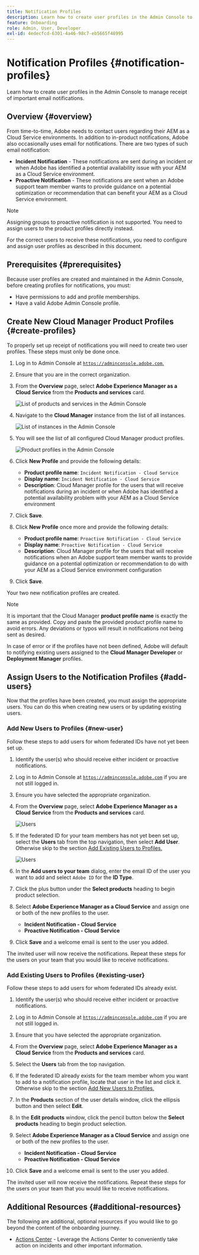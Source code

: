 ```yaml
---
title: Notification Profiles
description: Learn how to create user profiles in the Admin Console to manage receipt of important email notifications.
feature: Onboarding
role: Admin, User, Developer
exl-id: 4edecfcd-6301-4a46-98c7-eb5665f48995
---
```


# Notification Profiles {#notification-profiles}

Learn how to create user profiles in the Admin Console to manage receipt of important email notifications.

## Overview {#overview}

From time-to-time, Adobe needs to contact users regarding their AEM as a Cloud Service environments. In addition to in-product notifications, Adobe also occasionally uses email for notifications. There are two types of such email notification:

* **Incident Notification** - These notifications are sent during an incident or when Adobe has identified a potential availability issue with your AEM as a Cloud Service environment.
* **Proactive Notification** - These notifications are sent when an Adobe support team member wants to provide guidance on a potential optimization or recommendation that can benefit your AEM as a Cloud Service environment.

>[!NOTE]
>
>Assigning groups to proactive notification is not supported. You need to assign users to the product profiles directly instead.

For the correct users to receive these notifications, you need to configure and assign user profiles as described in this document.

## Prerequisites {#prerequisites}

Because user profiles are created and maintained in the Admin Console, before creating profiles for notifications, you must:

* Have permissions to add and profile memberships.
* Have a valid Adobe Admin Console profile.

## Create New Cloud Manager Product Profiles {#create-profiles}

To properly set up receipt of notifications you will need to create two user profiles. These steps must only be done once.

1. Log in to Admin Console at [`https://adminconsole.adobe.com`.](https://adminconsole.adobe.com)

1. Ensure that you are in the correct organization.

1. From the **Overview** page, select **Adobe Experience Manager as a Cloud Service** from the **Products and services** card.

   ![List of products and services in the Admin Console](assets/products_services.png)

1. Navigate to the **Cloud Manager** instance from the list of all instances.

     ![List of instances in the Admin Console](assets/cloud_manager_instance.png)

1. You will see the list of all configured Cloud Manager product profiles.

    ![Product profiles in the Admin Console](assets/cloud_manager_profiles.png)

1. Click **New Profile** and provide the following details:

   * **Product profile name**: `Incident Notification - Cloud Service`
   * **Display name**: `Incident Notification - Cloud Service`
   * **Description**: Cloud Manager profile for the users that will receive notifications during an incident or when Adobe has identified a potential availability problem with your AEM as a Cloud Service environment

1. Click **Save**.

1. Click **New Profile** once more and provide the following details:

   * **Product profile name**: `Proactive Notification - Cloud Service`
   * **Display name**: `Proactive Notification - Cloud Service`
   * **Description**: Cloud Manager profile for the users that will receive notifications when an Adobe support team member wants to provide guidance on a potential optimization or recommendation to do with your AEM as a Cloud Service environment configuration

1. Click **Save**.

Your two new notification profiles are created.

>[!NOTE]
>
>It is important that the Cloud Manager **product profile name** is exactly the same as provided. Copy and paste the provided product profile name to avoid errors. Any deviations or typos will result in notifications not being sent as desired.
>
>In case of error or if the profiles have not been defined, Adobe will default to notifying existing users assigned to the **Cloud Manager Developer** or **Deployment Manager** profiles.

## Assign Users to the Notification Profiles {#add-users}

Now that the profiles have been created, you must assign the appropriate users. You can do this when creating new users or by updating existing users.

### Add New Users to Profiles {#new-user}

Follow these steps to add users for whom federated IDs have not yet been set up.

1. Identify the user(s) who should receive either incident or proactive notifications.

1. Log in to Admin Console at [`https://adminconsole.adobe.com`](https://adminconsole.adobe.com) if you are not still logged in.

1. Ensure you have selected the appropriate organization.

1. From the **Overview** page, select **Adobe Experience Manager as a Cloud Service** from the **Products and services** card.

   ![Users](assets/product_services.png)

1. If the federated ID for your team members has not yet been set up, select the **Users** tab from the top navigation, then select **Add User**. Otherwise skip to the section [Add Existing Users to Profiles.](#existing-users)

   ![Users](assets/cloud_manager_add_user.png)

1. In the **Add users to your team** dialog, enter the email ID of the user you want to add and select `Adobe ID` for the **ID Type**. 

1. Click the plus button under the **Select products** heading to begin product selection.

1. Select **Adobe Experience Manager as a Cloud Service** and assign one or both of the new profiles to the user.

   * **Incident Notification - Cloud Service**
   * **Proactive Notification - Cloud Service**

1. Click **Save** and a welcome email is sent to the user you added.

The invited user will now receive the notifications. Repeat these steps for the users on your team that you would like to receive notifications.

### Add Existing Users to Profiles {#existing-user}

Follow these steps to add users for whom federated IDs already exist.

1. Identify the user(s) who should receive either incident or proactive notifications.

1. Log in to Admin Console at [`https://adminconsole.adobe.com`](https://adminconsole.adobe.com) if you are not still logged in.

1. Ensure that you have selected the appropriate organization.

1. From the **Overview** page, select **Adobe Experience Manager as a Cloud Service** from the **Products and services** card.

1. Select the **Users** tab from the top navigation.

1. If the federated ID already exists for the team member whom you want to add to a notification profile, locate that user in the list and click it. Otherwise skip to the section [Add New Users to Profiles.](#add-user)

1. In the **Products** section of the user details window, click the ellipsis button and then select **Edit**.

1. In the **Edit products** window, click the pencil button below the **Select products** heading to begin product selection.

1. Select **Adobe Experience Manager as a Cloud Service** and assign one or both of the new profiles to the user.

   * **Incident Notification - Cloud Service**
   * **Proactive Notification - Cloud Service**

1. Click **Save** and a welcome email is sent to the user you added.

The invited user will now receive the notifications. Repeat these steps for the users on your team that you would like to receive notifications.

## Additional Resources {#additional-resources}

The following are additional, optional resources if you would like to go beyond the content of the onboarding journey.

* [Actions Center](/help/operations/actions-center.md) - Leverage the Actions Center to conveniently take action on incidents and other important information.
